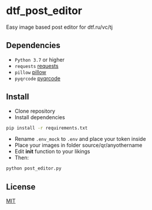# dtf_post_editor
 Easy image based post editor for dtf.ru/vc/tj

## Dependencies
- `Python 3.7` or higher
- `requests` [requests](https://github.com/kennethreitz/requests)
- `pillow` [pillow](https://github.com/python-pillow/Pillow)
- `pyqrcode` [pyqrcode](https://github.com/mnooner256/pyqrcode)

## Install
- Clone repository
- Install dependencies
```bash
pip install -r requirements.txt
```
- Rename `.env_mock` to `.env` and place your token inside
- Place your images in folder source/qr/anyothername
- Edit __init__ function to your likings 
- Then:
```bash
python post_editor.py
```

## License
[MIT](https://github.com/alekxeyuk/dtf_post_editor/blob/master/LICENSE)
